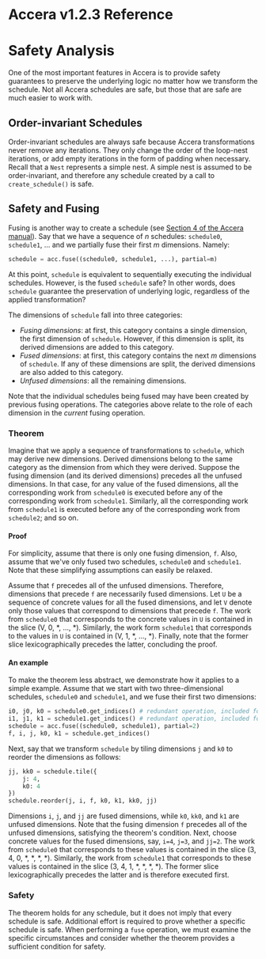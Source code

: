 [//]: # (Project: Accera)
[//]: # (Version: v1.2.3)

# Accera v1.2.3 Reference

# Safety Analysis

One of the most important features in Accera is to provide safety guarantees to preserve the underlying logic no matter how we transform the schedule. Not all Accera schedules are safe, but those that are safe are much easier to work with.

## Order-invariant Schedules
Order-invariant schedules are always safe because Accera transformations never remove any iterations. They only change the order of the loop-nest iterations, or add empty iterations in the form of padding when necessary. Recall that a `Nest` represents a simple nest. A simple nest is assumed to be order-invariant, and therefore any schedule created by a call to `create_schedule()` is safe.

## Safety and Fusing
Fusing is another way to create a schedule (see [Section 4 of the Accera manual](<../Manual/04%20Fusing.md>)). Say that we have a sequence of *n* schedules: `schedule0`, `schedule1`, ... and we partially fuse their first *m* dimensions. Namely:
```python
schedule = acc.fuse((schedule0, schedule1, ...), partial=m)
```
At this point, `schedule` is equivalent to sequentially executing the individual schedules. However, is the fused `schedule` safe? In other words, does `schedule` guarantee the preservation of underlying logic, regardless of the applied transformation?

The dimensions of `schedule` fall into three categories:

* *Fusing dimensions*: at first, this category contains a single dimension, the first dimension of `schedule`. However, if this dimension is split, its derived dimensions are added to this category.
* *Fused dimensions*: at first, this category contains the next *m* dimensions of `schedule`. If any of these dimensions are split, the derived dimensions are also added to this category.
* *Unfused dimensions*: all the remaining dimensions.

Note that the individual schedules being fused may have been created by previous fusing operations. The categories above relate to the role of each dimension in the *current* fusing operation.

### Theorem
Imagine that we apply a sequence of transformations to `schedule`, which may derive new dimensions. Derived dimensions belong to the same category as the dimension from which they were derived. Suppose the fusing dimension (and its derived dimensions) precedes all the unfused dimensions. In that case, for any value of the fused dimensions, all the corresponding work from `schedule0` is executed before any of the corresponding work from `schedule1`. Similarly, all the corresponding work from `schedule1` is executed before any of the corresponding work from `schedule2`; and so on.

#### Proof
For simplicity, assume that there is only one fusing dimension, `f`. Also, assume that we've only fused two schedules, `schedule0` and `schedule1`. Note that these simplifying assumptions can easily be relaxed.

Assume that `f` precedes all of the unfused dimensions. Therefore, dimensions that precede `f` are necessarily fused dimensions. Let `U` be a sequence of concrete values for all the fused dimensions, and let `V` denote only those values that correspond to dimensions that precede `f`. The work from `schedule0` that corresponds to the concrete values in `U` is contained in the slice (V, 0, \*, ..., \*). Similarly, the work form `schedule1` that corresponds to the values in `U` is contained in (V, 1, \*, ..., \*). Finally, note that the former slice lexicographically precedes the latter, concluding the proof.

#### An example
To make the theorem less abstract, we demonstrate how it applies to a simple example. Assume that we start with two three-dimensional schedules, `schedule0` and `schedule1`, and we fuse their first two dimensions:
```python
i0, j0, k0 = schedule0.get_indices() # redundant operation, included for clarity
i1, j1, k1 = schedule1.get_indices() # redundant operation, included for clarity
schedule = acc.fuse((schedule0, schedule1), partial=2)
f, i, j, k0, k1 = schedule.get_indices()
```
Next, say that we transform `schedule` by tiling dimensions `j` and `k0` to reorder the dimensions as follows:
```python
jj, kk0 = schedule.tile({
    j: 4,
    k0: 4
})
schedule.reorder(j, i, f, k0, k1, kk0, jj)
```
Dimensions `i`, `j`, and `jj` are fused dimensions, while `k0`, `kk0`, and `k1` are unfused dimensions. Note that the fusing dimension `f` precedes all of the unfused dimensions, satisfying the theorem's condition. Next, choose concrete values for the fused dimensions, say, `i=4`, `j=3`, and `jj=2`. The work from `schedule0` that corresponds to these values is contained in the slice (3, 4, 0, \*, \*, \*, \*). Similarly, the work from `schedule1` that corresponds to these values is contained in the slice (3, 4, 1, \*, \*, \*, \*). The former slice lexicographically precedes the latter and is therefore executed first.

### Safety
The theorem holds for any schedule, but it does not imply that every schedule is safe. Additional effort is required to prove whether a specific schedule is safe. When performing a `fuse` operation, we must examine the specific circumstances and consider whether the theorem provides a sufficient condition for safety.

<div style="page-break-after: always;"></div>


